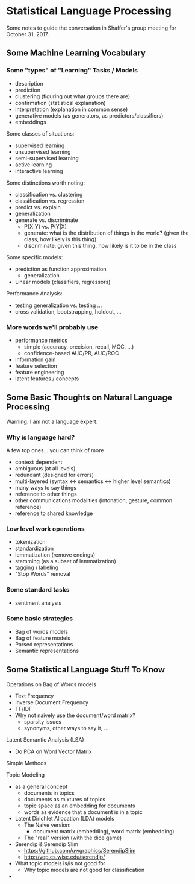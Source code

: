 # Statistical Language Processing
Some notes to guide the conversation in Shaffer's group meeting for October 31, 2017.

## Some Machine Learning Vocabulary

### Some "types" of "Learning" Tasks / Models
+ description
+ prediction 
+ clustering (figuring out what groups there are)
+ confirmation (statistical explanation)
+ interpretation (explanation in common sense)
+ generative models (as generators, as predictors/classifiers)
+ embeddings

Some classes of situations:
+ supervised learning
+ unsupervised learning
+ semi-supervised learning
+ active learning
+ interactive learning

Some distinctions worth noting:
+ classification vs. clustering
+ classification vs. regression
+ predict vs. explain
+ generalization
+ generate vs. discriminate
	+ P(X|Y) vs. P(Y|X)
	+ generate: what is the distribution of things in the world? (given the class, how likely is this thing)
	+ discriminate: given this thing, how likely is it to be in the class

Some specific models:
+ prediction as function approximation
	+ generalization
+ Linear models (classifiers, regressors)

Performance Analysis:
+ testing generalization vs. testing ...
+ cross validation, bootstrapping, holdout, ...

### More words we'll probably use
+ performance metrics
	+ simple (accuracy, precision, recall, MCC, ...)
	+ confidence-based AUC/PR, AUC/ROC
+ information gain
+ feature selection
+ feature engineering
+ latent features / concepts

## Some Basic Thoughts on Natural Language Processing
Warning: I am not a language expert.

### Why is language hard? 
A few top ones... you can think of more
+ context dependent
+ ambiguous (at all levels)
+ redundant (designed for errors)
+ multi-layered (syntax <-> semantics <-> higher level semantics)
+ many ways to say things
+ reference to other things
+ other communications modalities (intonation, gesture, common reference)
+ reference to shared knowledge 

### Low level work operations
+ tokenization
+ standardization
+ lemmatization (remove endings)
+ stemming (as a subset of lemmatization)
+ tagging / labeling
+ "Stop Words" removal

### Some standard tasks
+ sentiment analysis

### Some basic strategies
+ Bag of words models
+ Bag of feature models
+ Parsed representations
+ Semantic representations

## Some Statistical Language Stuff To Know

Operations on Bag of Words models
+ Text Frequency
+ Inverse Document Frequency
+ TF/IDF
+ Why not naively use the document/word matrix?
	+ sparsity issues
	+ synonyms, other ways to say it, ...

Latent Semantic Analysis (LSA)
+ Do PCA on Word Vector Matrix

Simple Methods

Topic Modeling
+ as a general concept
	+ documents in topics
	+ documents as mixtures of topics
	+ topic space as an embedding for documents
	+ words as evidence that a document is in a topic
+ Latent Dirichlet Allocation (LDA) models
	+ The Naive version: 
		+ document matrix (embedding), word matrix (embedding)
	+ The "real" version (with the dice game)
+ Serendip & Serendip Slim
	+ https://github.com/uwgraphics/SerendipSlim
	+ http://vep.cs.wisc.edu/serendip/
+ What topic models is/is not good for
	+ Why topic models are not good for classification
+ 
<!--stackedit_data:
eyJoaXN0b3J5IjpbLTI4MjMwODM5NV19
-->